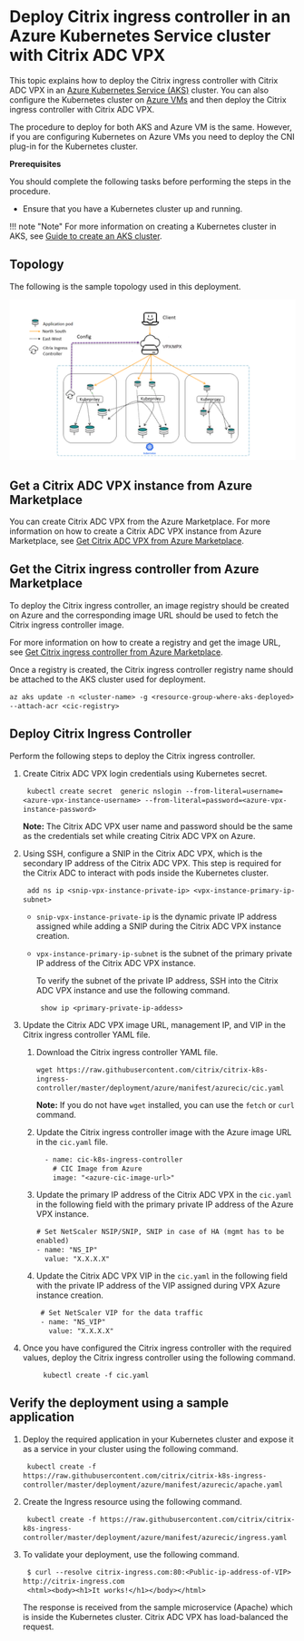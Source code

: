 # Deploy Citrix ingress controller in an Azure Kubernetes Service cluster with Citrix ADC VPX

This topic explains how to deploy the Citrix ingress controller with Citrix ADC VPX in an [Azure Kubernetes Service (AKS)](https://azure.microsoft.com/en-in/services/kubernetes-service/) cluster. You can also configure the Kubernetes cluster on [Azure VMs](https://azure.microsoft.com/en-in/services/virtual-machines/) and then deploy the Citrix ingress controller with Citrix ADC VPX.

The procedure to deploy for both AKS and Azure VM is the same. However, if you are configuring Kubernetes on Azure VMs you need to deploy the CNI plug-in for the Kubernetes cluster.

**Prerequisites**

You should complete the following tasks before performing the steps in the procedure.

-  Ensure that you have a Kubernetes cluster up and running.

!!! note "Note"
    For more information on creating a Kubernetes cluster in AKS, see [Guide to create an AKS cluster](https://github.com/netscaler/netscaler-k8s-ingress-controller/blob/master/deployment/azure/create-aks/README.md).

## Topology

The following is the sample topology used in this deployment.

![single-tier](https://raw.githubusercontent.com/citrix/citrix-k8s-ingress-controller/master/docs/media/singletopology.png)

## Get a Citrix ADC VPX instance from Azure Marketplace

You can create Citrix ADC VPX from the Azure Marketplace.
For more information on how to create a Citrix ADC VPX instance from Azure Marketplace, see [Get Citrix ADC VPX from Azure Marketplace](https://github.com/netscaler/netscaler-k8s-ingress-controller/blob/master/docs/deploy/azure-vpx.md).

## Get the Citrix ingress controller from Azure Marketplace

To deploy the Citrix ingress controller, an image registry should be created on Azure and the corresponding image URL should be used to fetch the Citrix ingress controller image.

For more information on how to create a registry and get the image URL, see [Get Citrix ingress controller from Azure Marketplace](https://github.com/netscaler/netscaler-k8s-ingress-controller/blob/master/docs/deploy/azure-cic-url.md).

Once a registry is created, the Citrix ingress controller registry name should be attached to the AKS cluster used for deployment.

```
az aks update -n <cluster-name> -g <resource-group-where-aks-deployed> --attach-acr <cic-registry>
```

## Deploy Citrix Ingress Controller

Perform the following steps to deploy the Citrix ingress controller.

1. Create Citrix ADC VPX login credentials using Kubernetes secret.

    
        kubectl create secret  generic nslogin --from-literal=username=<azure-vpx-instance-username> --from-literal=password=<azure-vpx-instance-password>
    
   **Note:** The Citrix ADC VPX user name and password should be the same as the credentials set while creating Citrix ADC VPX on Azure.

2. Using SSH, configure a SNIP in the Citrix ADC VPX, which is the secondary IP address of the Citrix ADC VPX. This step is required for the Citrix ADC to interact with pods inside the Kubernetes cluster.

   
        add ns ip <snip-vpx-instance-private-ip> <vpx-instance-primary-ip-subnet>
    

   -  `snip-vpx-instance-private-ip` is the dynamic private IP address assigned while adding a SNIP during the Citrix ADC VPX instance creation.

   - `vpx-instance-primary-ip-subnet` is the subnet of the primary private IP address of the Citrix ADC VPX instance.
  
     To verify the subnet of the private IP address, SSH into the Citrix ADC VPX instance and use the following command.

    
    
          show ip <primary-private-ip-addess>
    


3. Update the Citrix ADC VPX image URL, management IP, and VIP in the Citrix ingress controller YAML file.


   1. Download the Citrix ingress controller YAML file.

       

          wget https://raw.githubusercontent.com/citrix/citrix-k8s-ingress-controller/master/deployment/azure/manifest/azurecic/cic.yaml
     
       

       **Note:** If you do not have `wget` installed, you can use the `fetch` or `curl` command.

   2. Update the Citrix ingress controller image with the Azure image URL in the `cic.yaml` file.

      
            - name: cic-k8s-ingress-controller
              # CIC Image from Azure
              image: "<azure-cic-image-url>"
      

   3. Update the primary IP address of the Citrix ADC VPX in the `cic.yaml` in the following field with the primary private IP address of the Azure VPX instance.

      
     
          # Set NetScaler NSIP/SNIP, SNIP in case of HA (mgmt has to be enabled) 
          - name: "NS_IP"
            value: "X.X.X.X"
      

    1. Update the Citrix ADC VPX VIP in the `cic.yaml` in the following field with the private IP address of the VIP assigned during VPX Azure instance creation.
 
       

            # Set NetScaler VIP for the data traffic
            - name: "NS_VIP"
              value: "X.X.X.X"
        
      

4. Once you have configured the Citrix ingress controller with the required values, deploy the Citrix ingress controller using the following command.


            kubectl create -f cic.yaml


## Verify the deployment using a sample application


1. Deploy the required application in your Kubernetes cluster and expose it as a service in your cluster using the following command.


        kubectl create -f  https://raw.githubusercontent.com/citrix/citrix-k8s-ingress-controller/master/deployment/azure/manifest/azurecic/apache.yaml


1. Create the Ingress resource using the following command.

    
        kubectl create -f https://raw.githubusercontent.com/citrix/citrix-k8s-ingress-controller/master/deployment/azure/manifest/azurecic/ingress.yaml
    

2. To validate your deployment, use the following command.

    
        $ curl --resolve citrix-ingress.com:80:<Public-ip-address-of-VIP> http://citrix-ingress.com
        <html><body><h1>It works!</h1></body></html>
    

    The response is received from the sample microservice (Apache) which is inside the Kubernetes cluster. Citrix ADC VPX has load-balanced the request.
